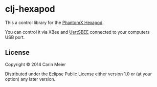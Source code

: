 # clj-hexapod

This a control library for the
[PhantomX Hexapod](http://www.trossenrobotics.com/phantomx-ax-hexapod.aspx).

You can control it via XBee and
[UartSBEE](http://www.trossenrobotics.com/uartsbee) connected to your
computers USB port.

## License

Copyright © 2014 Carin Meier

Distributed under the Eclipse Public License either version 1.0 or (at
your option) any later version.
